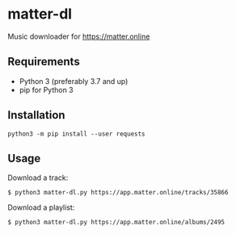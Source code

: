 # matter-dl
Music downloader for https://matter.online

## Requirements

* Python 3 (preferably 3.7 and up)
* pip for Python 3

## Installation
```
python3 -m pip install --user requests
```
## Usage

Download a track:
```
$ python3 matter-dl.py https://app.matter.online/tracks/35866
```

Download a playlist:
```
$ python3 matter-dl.py https://app.matter.online/albums/2495
```
